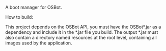 A boot manager for OSBot.

How to build:

This project depends on the OSBot API, you must have the OSBot\*.jar as a dependency and include it in the \*.jar file you build.
The output \*.jar must also contain a directory named resources at the root level, containing all images used by the application.
